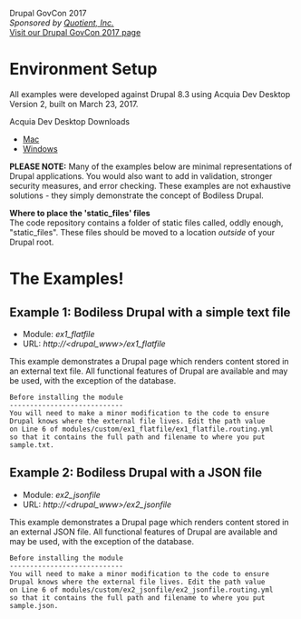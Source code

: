 Drupal GovCon 2017  
_Sponsored by [Quotient, Inc.](http://www.quotient-inc.com)_  
[Visit our Drupal GovCon 2017 page](http://www.quotient-inc.com/drupalgovcon)

# Environment Setup

All examples were developed against Drupal 8.3 using Acquia Dev Desktop Version 2, built on March 23, 2017.

Acquia Dev Desktop Downloads  
- [Mac](https://dev.acquia.com/sites/default/files/downloads/dev-desktop/AcquiaDevDesktop-2-2017-03-23.dmg)  
- [Windows](https://dev.acquia.com/sites/default/files/downloads/dev-desktop/AcquiaDevDesktop-2-2017-03-23.exe)  

**PLEASE NOTE:**  Many of the examples below are minimal representations of Drupal applications. You would also want to add in validation, stronger security measures, and error checking. These examples are not exhaustive solutions - they simply demonstrate the concept of Bodiless Drupal.

**Where to place the 'static_files' files**   
The code repository contains a folder of static files called, oddly enough, "static_files". These files should be moved to a location *outside* of your Drupal root.

# The Examples!

## Example 1: Bodiless Drupal with a simple text file

- Module: *ex1_flatfile*
- URL: *http://<drupal_www>/ex1_flatfile*

This example demonstrates a Drupal page which renders content stored in an external text file. All functional features of Drupal are available and may be used, with the exception of the database.

```
Before installing the module
----------------------------
You will need to make a minor modification to the code to ensure
Drupal knows where the external file lives. Edit the path value
on Line 6 of modules/custom/ex1_flatfile/ex1_flatfile.routing.yml
so that it contains the full path and filename to where you put
sample.txt.
```
## Example 2: Bodiless Drupal with a JSON file

- Module: *ex2_jsonfile*
- URL: *http://<drupal_www>/ex2_jsonfile*

This example demonstrates a Drupal page which renders content stored in an external JSON file. All functional features of Drupal are available and may be used, with the exception of the database.

```
Before installing the module
----------------------------
You will need to make a minor modification to the code to ensure
Drupal knows where the external file lives. Edit the path value
on Line 6 of modules/custom/ex2_jsonfile/ex2_jsonfile.routing.yml
so that it contains the full path and filename to where you put
sample.json.
```
